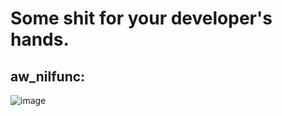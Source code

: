 # Some shit for your developer's hands.

## aw_nilfunc:
![image](https://user-images.githubusercontent.com/67761888/161419931-d5246b0f-2c59-4e6a-a7ea-edab030a5fa0.png)
